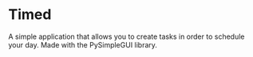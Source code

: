 # Timed
A simple application that allows you to create tasks in order to schedule your day.
Made with the PySimpleGUI library.
